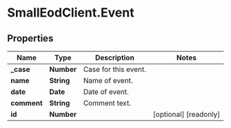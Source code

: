 # SmallEodClient.Event

## Properties

Name | Type | Description | Notes
------------ | ------------- | ------------- | -------------
**_case** | **Number** | Case for this event. | 
**name** | **String** | Name of event. | 
**date** | **Date** | Date of event. | 
**comment** | **String** | Comment text. | 
**id** | **Number** |  | [optional] [readonly] 


